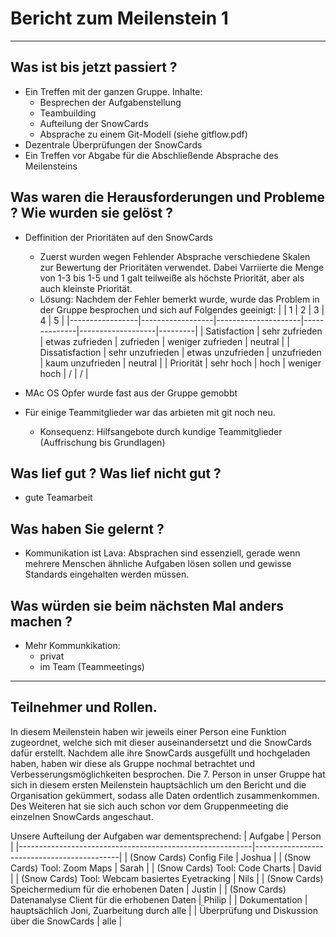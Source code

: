 # Bericht zum Meilenstein 1
---
## Was ist bis jetzt passiert ?
- Ein Treffen mit der ganzen Gruppe. Inhalte:    
    - Besprechen der Aufgabenstellung
    - Teambuilding
    - Aufteilung der SnowCards
    - Absprache zu einem Git-Modell (siehe gitflow.pdf)
- Dezentrale Überprüfungen der SnowCards 
- Ein Treffen vor Abgabe für die Abschließende Absprache des Meilensteins

## Was waren die Herausforderungen und Probleme ? Wie wurden sie gelöst ?
- Deffinition der Prioritäten auf den SnowCards
    - Zuerst wurden wegen Fehlender Absprache verschiedene Skalen zur Bewertung der Prioritäten verwendet. Dabei Varriierte die Menge von 1-3 bis 1-5 und 1 galt teilweiße als höchste Priorität, aber als auch kleinste Priorität.
    - Lösung: Nachdem der Fehler bemerkt wurde, wurde das Problem in der Gruppe besprochen und sich auf Folgendes geeinigt:
        |                 |         1        |          2          |      3       |         4         |    5    |
        |-----------------|------------------|---------------------|--------------|-------------------|---------|
        | Satisfaction    | sehr zufrieden   | etwas zufrieden     | zufrieden    | weniger zufrieden | neutral |
        | Dissatisfaction | sehr unzufrieden | etwas unzufrieden   | unzufrieden  | kaum unzufrieden  | neutral |
        | Priorität       | sehr hoch        | hoch                | weniger hoch | /                 | /       |  

- MAc OS Opfer wurde fast aus der Gruppe gemobbt  

- Für einige Teammitglieder war das arbieten mit git noch neu.
    - Konsequenz: Hilfsangebote durch kundige Teammitglieder (Auffrischung bis Grundlagen)

## Was lief gut ? Was lief nicht gut ?
- gute Teamarbeit

## Was haben Sie gelernt ?
- Kommunikation ist Lava: Absprachen sind essenziell, gerade wenn mehrere Menschen ähnliche Aufgaben lösen sollen und gewisse Standards eingehalten werden müssen.

## Was würden sie beim nächsten Mal anders machen ?
- Mehr Kommunkikation:
    - privat
    - im Team (Teammeetings)

---
## Teilnehmer und Rollen.
In diesem Meilenstein haben wir jeweils einer Person eine Funktion zugeordnet, welche sich mit dieser auseinandersetzt und die SnowCards dafür erstellt. Nachdem alle ihre SnowCards ausgefüllt und hochgeladen haben, haben wir diese als Gruppe nochmal betrachtet und Verbesserungsmöglichkeiten besprochen. Die 7. Person in unser Gruppe hat sich in diesem ersten Meilenstein hauptsächlich um den Bericht und die Organisation gekümmert, sodass alle Daten ordentlich zusammenkommen. Des Weiteren hat sie sich auch schon vor dem Gruppenmeeting die einzelnen SnowCards angeschaut.  

Unsere Aufteilung der Aufgaben war dementsprechend:
| Aufgabe                                                  | Person                                     |
|----------------------------------------------------------|--------------------------------------------|
| (Snow Cards) Config File                                 | Joshua                                     |
| (Snow Cards) Tool: Zoom Maps                             | Sarah                                      |
| (Snow Cards) Tool: Code Charts                           | David                                      |
| (Snow Cards) Tool: Webcam basiertes Eyetracking          | Nils                                       |
| (Snow Cards) Speichermedium für die erhobenen Daten      | Justin                                     |
| (Snow Cards) Datenanalyse Client für die erhobenen Daten | Philip                                     |
| Dokumentation                                            | hauptsächlich Joni, Zuarbeitung durch alle |
| Überprüfung und Diskussion über die SnowCards            | alle                                       |
